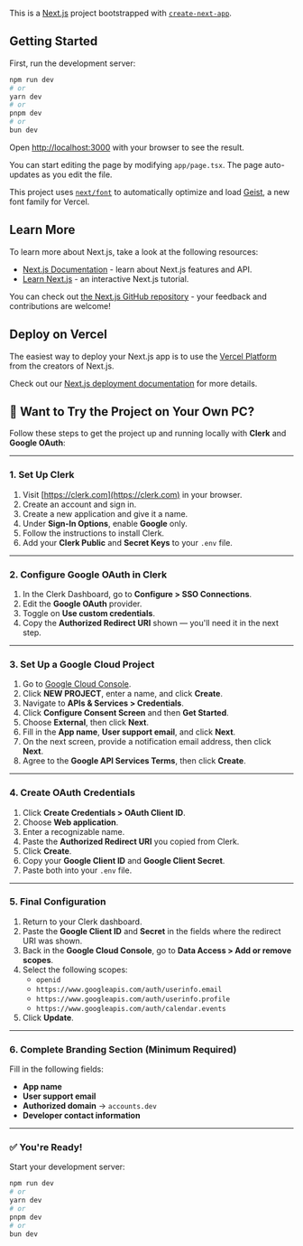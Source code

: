 This is a [Next.js](https://nextjs.org) project bootstrapped with [`create-next-app`](https://nextjs.org/docs/app/api-reference/cli/create-next-app).

## Getting Started

First, run the development server:

```bash
npm run dev
# or
yarn dev
# or
pnpm dev
# or
bun dev
```

Open [http://localhost:3000](http://localhost:3000) with your browser to see the result.

You can start editing the page by modifying `app/page.tsx`. The page auto-updates as you edit the file.

This project uses [`next/font`](https://nextjs.org/docs/app/building-your-application/optimizing/fonts) to automatically optimize and load [Geist](https://vercel.com/font), a new font family for Vercel.

## Learn More

To learn more about Next.js, take a look at the following resources:

- [Next.js Documentation](https://nextjs.org/docs) - learn about Next.js features and API.
- [Learn Next.js](https://nextjs.org/learn) - an interactive Next.js tutorial.

You can check out [the Next.js GitHub repository](https://github.com/vercel/next.js) - your feedback and contributions are welcome!

## Deploy on Vercel

The easiest way to deploy your Next.js app is to use the [Vercel Platform](https://vercel.com/new?utm_medium=default-template&filter=next.js&utm_source=create-next-app&utm_campaign=create-next-app-readme) from the creators of Next.js.

Check out our [Next.js deployment documentation](https://nextjs.org/docs/app/building-your-application/deploying) for more details.

## 🚀 Want to Try the Project on Your Own PC?

Follow these steps to get the project up and running locally with **Clerk** and **Google OAuth**:

---

### 1. Set Up Clerk

1. Visit [https://clerk.com](https://clerk.com) in your browser.
2. Create an account and sign in.
3. Create a new application and give it a name.
4. Under **Sign-In Options**, enable **Google** only.
5. Follow the instructions to install Clerk.
6. Add your **Clerk Public** and **Secret Keys** to your `.env` file.

---

### 2. Configure Google OAuth in Clerk

1. In the Clerk Dashboard, go to **Configure > SSO Connections**.
2. Edit the **Google OAuth** provider.
3. Toggle on **Use custom credentials**.
4. Copy the **Authorized Redirect URI** shown — you'll need it in the next step.

---

### 3. Set Up a Google Cloud Project

1. Go to [Google Cloud Console](https://console.cloud.google.com).
2. Click **NEW PROJECT**, enter a name, and click **Create**.
3. Navigate to **APIs & Services > Credentials**.
4. Click **Configure Consent Screen** and then **Get Started**.
5. Choose **External**, then click **Next**.
6. Fill in the **App name**, **User support email**, and click **Next**.
7. On the next screen, provide a notification email address, then click **Next**.
8. Agree to the **Google API Services Terms**, then click **Create**.

---

### 4. Create OAuth Credentials

1. Click **Create Credentials > OAuth Client ID**.
2. Choose **Web application**.
3. Enter a recognizable name.
4. Paste the **Authorized Redirect URI** you copied from Clerk.
5. Click **Create**.
6. Copy your **Google Client ID** and **Google Client Secret**.
7. Paste both into your `.env` file.

---

### 5. Final Configuration

1. Return to your Clerk dashboard.
2. Paste the **Google Client ID** and **Secret** in the fields where the redirect URI was shown.
3. Back in the **Google Cloud Console**, go to **Data Access > Add or remove scopes**.
4. Select the following scopes:
   - `openid`
   - `https://www.googleapis.com/auth/userinfo.email`
   - `https://www.googleapis.com/auth/userinfo.profile`
   - `https://www.googleapis.com/auth/calendar.events`
5. Click **Update**.

---

### 6. Complete Branding Section (Minimum Required)

Fill in the following fields:
- **App name**
- **User support email**
- **Authorized domain** → `accounts.dev`
- **Developer contact information**

---

### ✅ You're Ready!

Start your development server:

```bash
npm run dev
# or
yarn dev
# or
pnpm dev
# or
bun dev
